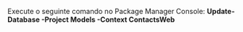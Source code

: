 Execute o seguinte comando no Package Manager Console: <b>Update-Database -Project Models -Context ContactsWeb</b>
